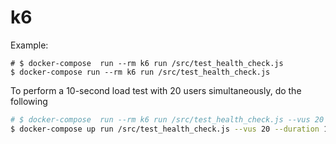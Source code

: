 # k6

Example:
```
# $ docker-compose  run --rm k6 run /src/test_health_check.js
$ docker-compose run --rm k6 run /src/test_health_check.js
```

To perform a 10-second load test with 20 users simultaneously, do the following
```bash
# $ docker-compose  run --rm k6 run /src/test_health_check.js --vus 20 --duration 10s
$ docker-compose up run /src/test_health_check.js --vus 20 --duration 10s  
```